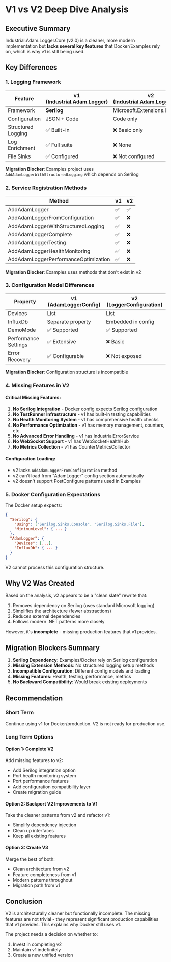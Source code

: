# V1 vs V2 Deep Dive Analysis

## Executive Summary

Industrial.Adam.Logger.Core (v2.0) is a cleaner, more modern implementation but **lacks several key features** that Docker/Examples rely on, which is why v1 is still being used.

## Key Differences

### 1. Logging Framework
| Feature | v1 (Industrial.Adam.Logger) | v2 (Industrial.Adam.Logger.Core) |
|---------|----------------------------|----------------------------------|
| Framework | **Serilog** | Microsoft.Extensions.Logging |
| Configuration | JSON + Code | Code only |
| Structured Logging | ✅ Built-in | ❌ Basic only |
| Log Enrichment | ✅ Full suite | ❌ None |
| File Sinks | ✅ Configured | ❌ Not configured |

**Migration Blocker**: Examples project uses `AddAdamLoggerWithStructuredLogging` which depends on Serilog

### 2. Service Registration Methods
| Method | v1 | v2 |
|--------|----|----|
| AddAdamLogger | ✅ | ✅ |
| AddAdamLoggerFromConfiguration | ✅ | ❌ |
| AddAdamLoggerWithStructuredLogging | ✅ | ❌ |
| AddAdamLoggerComplete | ✅ | ❌ |
| AddAdamLoggerTesting | ✅ | ❌ |
| AddAdamLoggerHealthMonitoring | ✅ | ❌ |
| AddAdamLoggerPerformanceOptimization | ✅ | ❌ |

**Migration Blocker**: Examples uses methods that don't exist in v2

### 3. Configuration Model Differences
| Property | v1 (AdamLoggerConfig) | v2 (LoggerConfiguration) |
|----------|----------------------|-------------------------|
| Devices | List<AdamDeviceConfig> | List<DeviceConfig> |
| InfluxDb | Separate property | Embedded in config |
| DemoMode | ✅ Supported | ✅ Supported |
| Performance Settings | ✅ Extensive | ❌ Basic |
| Error Recovery | ✅ Configurable | ❌ Not exposed |

**Migration Blocker**: Configuration structure is incompatible

### 4. Missing Features in V2

#### Critical Missing Features:
1. **No Serilog Integration** - Docker config expects Serilog configuration
2. **No TestRunner Infrastructure** - v1 has built-in testing capabilities
3. **No Health Monitoring System** - v1 has comprehensive health checks
4. **No Performance Optimization** - v1 has memory management, counters, etc.
5. **No Advanced Error Handling** - v1 has IndustrialErrorService
6. **No WebSocket Support** - v1 has WebSocketHealthHub
7. **No Metrics Collection** - v1 has CounterMetricsCollector

#### Configuration Loading:
- v2 lacks `AddAdamLoggerFromConfiguration` method
- v2 can't load from "AdamLogger" config section automatically
- v2 doesn't support PostConfigure patterns used in Examples

### 5. Docker Configuration Expectations

The Docker setup expects:
```json
{
  "Serilog": {
    "Using": ["Serilog.Sinks.Console", "Serilog.Sinks.File"],
    "MinimumLevel": { ... }
  },
  "AdamLogger": {
    "Devices": [...],
    "InfluxDb": { ... }
  }
}
```

V2 cannot process this configuration structure.

## Why V2 Was Created

Based on the analysis, v2 appears to be a "clean slate" rewrite that:
1. Removes dependency on Serilog (uses standard Microsoft logging)
2. Simplifies the architecture (fewer abstractions)
3. Reduces external dependencies
4. Follows modern .NET patterns more closely

However, it's **incomplete** - missing production features that v1 provides.

## Migration Blockers Summary

1. **Serilog Dependency**: Examples/Docker rely on Serilog configuration
2. **Missing Extension Methods**: No structured logging setup methods
3. **Incompatible Configuration**: Different config models and loading
4. **Missing Features**: Health, testing, performance, metrics
5. **No Backward Compatibility**: Would break existing deployments

## Recommendation

### Short Term
Continue using v1 for Docker/production. V2 is not ready for production use.

### Long Term Options

#### Option 1: Complete V2
Add missing features to v2:
- Add Serilog integration option
- Port health monitoring system
- Port performance features
- Add configuration compatibility layer
- Create migration guide

#### Option 2: Backport V2 Improvements to V1
Take the cleaner patterns from v2 and refactor v1:
- Simplify dependency injection
- Clean up interfaces
- Keep all existing features

#### Option 3: Create V3
Merge the best of both:
- Clean architecture from v2
- Feature completeness from v1
- Modern patterns throughout
- Migration path from v1

## Conclusion

V2 is architecturally cleaner but functionally incomplete. The missing features are not trivial - they represent significant production capabilities that v1 provides. This explains why Docker still uses v1.

The project needs a decision on whether to:
1. Invest in completing v2
2. Maintain v1 indefinitely
3. Create a new unified version